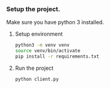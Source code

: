 ### Setup the project.

Make sure you have python 3 installed.

1. Setup environment
    ```bash
    python3 -m venv venv
    source venv/bin/activate
    pip install -r requirements.txt
    ```
2. Run the project
   ```bash
   python client.py
   ```
